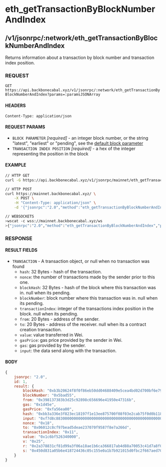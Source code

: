 # eth_getTransactionByBlockNumberAndIndex

## /v1/jsonrpc/:network/eth_getTransactionByBlockNumberAndIndex

Returns information about a transaction by block number and transaction index
position.

### REQUEST

`GET https://api.backbonecabal.xyz/v1/jsonrpc/:network/eth_getTransactionByBlockNumberAndIndex?params=:paramsJSONArray`

#### HEADERS

`Content-Type: application/json`

#### REQUEST PARAMS

- `BLOCK PARAMETER` _[required]_ - an integer block number, or the string
  "latest", "earliest" or "pending", see the
  [default block parameter](https://github.com/ethereum/wiki/wiki/JSON-RPC#the-default-block-parameter)
- `TRANSACTION INDEX POSITION` _[required]_ - a hex of the integer representing
  the position in the block

#### EXAMPLE

```bash
// HTTP GET
curl -G https://api.backbonecabal.xyz/v1/jsonrpc/mainnet/eth_getTransactionByBlockNumberAndIndex --data-urlencode 'params=["0x5BAD55","0x0"]'

// HTTP POST
curl https://mainnet.backbonecabal.xyz/ \
    -X POST \
    -H "Content-Type: application/json" \
    -d '{"jsonrpc":"2.0","method":"eth_getTransactionByBlockNumberAndIndex","params": ["0x5BAD55","0x0"],"id":1}'

// WEBSOCKETS
>wscat -c wss://mainnet.backbonecabal.xyz/ws
>{"jsonrpc":"2.0","method":"eth_getTransactionByBlockNumberAndIndex","params": ["0x5BAD55","0x0"],"id":1}
```

### RESPONSE

#### RESULT FIELDS

- `TRANSACTION` - A transaction object, or null when no transaction was found
  - `hash`: 32 Bytes - hash of the transaction.
  - `nonce`: the number of transactions made by the sender prior to this one.
  - `blockHash`: 32 Bytes - hash of the block where this transaction was in.
    null when its pending.
  - `blockNumber`: block number where this transaction was in. null when its
    pending.
  - `transactionIndex`: integer of the transactions index position in the block.
    null when its pending.
  - `from`: 20 Bytes - address of the sender.
  - `to`: 20 Bytes - address of the receiver. null when its a contract creation
    transaction.
  - `value`: value transferred in Wei.
  - `gasPrice`: gas price provided by the sender in Wei.
  - `gas`: gas provided by the sender.
  - `input`: the data send along with the transaction.

#### BODY

```js
{
    jsonrpc: "2.0",
    id: 1,
    result: {
        blockHash: "0xb3b20624f8f0f86eb50dd04688409e5cea4bd02d700bf6e79e9384d47d6a5a35",
        blockNumber: "0x5bad55",
        from: "0x398137383b3d25c92898c656696e41950e47316b",
        gas: "0x1d45e",
        gasPrice: "0xfa56ea00",
        hash: "0xbb3a336e3f823ec18197f1e13ee875700f08f03e2cab75f0d0b118dabb44cba0",
        input: "0xf7d8c88300000000000000000000000000000000000000000000000000000000000cee6100000000000000000000000000000000000000000000000000000000000ac3e1",
        nonce: "0x18",
        to: "0x06012c8cf97bead5deae237070f9587f8e7a266d",
        transactionIndex: "0x11",
        value: "0x1c6bf526340000",
        v: "0x25",
        r: "0x2a378831cf81d99a3f06a18ae1b6ca366817ab4d88a70053c41d7a8f0368e031",
        s: "0x450d831a05b6e418724436c05c155e0a1b7b921015d0fbc2f667aed709ac4fb5"
    }
}
```
